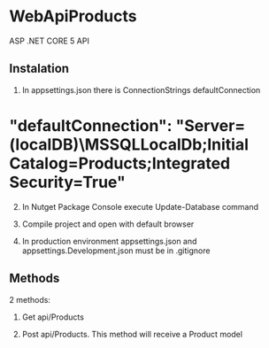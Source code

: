 # WebApiProducts

ASP .NET CORE 5 API

## Instalation

1. In appsettings.json there is ConnectionStrings defaultConnection

# "defaultConnection": "Server=(localDB)\\MSSQLLocalDb;Initial Catalog=Products;Integrated Security=True"

2. In Nutget Package Console execute Update-Database command

3. Compile project and open with default browser

4. In production environment appsettings.json and appsettings.Development.json must be in .gitignore

## Methods

2 methods:

1. Get api/Products

2. Post api/Products. This method will receive a Product model